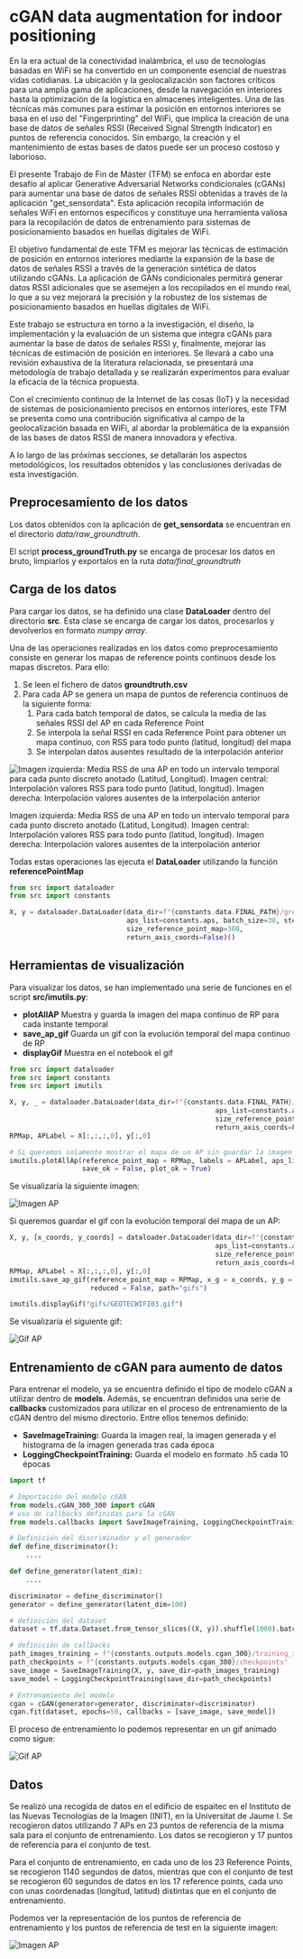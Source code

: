 # cGAN data augmentation for indoor positioning

En la era actual de la conectividad inalámbrica, el uso de tecnologías basadas en WiFi se ha convertido en un componente esencial de nuestras vidas cotidianas. La ubicación y la geolocalización son factores críticos para una amplia gama de aplicaciones, desde la navegación en interiores hasta la optimización de la logística en almacenes inteligentes. Una de las técnicas más comunes para estimar la posición en entornos interiores se basa en el uso del "Fingerprinting" del WiFi, que implica la creación de una base de datos de señales RSSI (Received Signal Strength Indicator) en puntos de referencia conocidos. Sin embargo, la creación y el mantenimiento de estas bases de datos puede ser un proceso costoso y laborioso.

El presente Trabajo de Fin de Máster (TFM) se enfoca en abordar este desafío al aplicar Generative Adversarial Networks condicionales (cGANs) para aumentar una base de datos de señales RSSI obtenidas a través de la aplicación "get_sensordata". Esta aplicación recopila información de señales WiFi en entornos específicos y constituye una herramienta valiosa para la recopilación de datos de entrenamiento para sistemas de posicionamiento basados en huellas digitales de WiFi.

El objetivo fundamental de este TFM es mejorar las técnicas de estimación de posición en entornos interiores mediante la expansión de la base de datos de señales RSSI a través de la generación sintética de datos utilizando cGANs. La aplicación de GANs condicionales permitirá generar datos RSSI adicionales que se asemejen a los recopilados en el mundo real, lo que a su vez mejorará la precisión y la robustez de los sistemas de posicionamiento basados en huellas digitales de WiFi.

Este trabajo se estructura en torno a la investigación, el diseño, la implementación y la evaluación de un sistema que integra cGANs para aumentar la base de datos de señales RSSI y, finalmente, mejorar las técnicas de estimación de posición en interiores. Se llevará a cabo una revisión exhaustiva de la literatura relacionada, se presentará una metodología de trabajo detallada y se realizarán experimentos para evaluar la eficacia de la técnica propuesta.

Con el crecimiento continuo de la Internet de las cosas (IoT) y la necesidad de sistemas de posicionamiento precisos en entornos interiores, este TFM se presenta como una contribución significativa al campo de la geolocalización basada en WiFi, al abordar la problemática de la expansión de las bases de datos RSSI de manera innovadora y efectiva.

A lo largo de las próximas secciones, se detallarán los aspectos metodológicos, los resultados obtenidos y las conclusiones derivadas de esta investigación.

## Preprocesamiento de los datos

Los datos obtenidos con la aplicación de **get_sensordata** se encuentran en el directorio *data/raw_groundtruth*.

El script **process_groundTruth.py** se encarga de procesar los datos en bruto, limpiarlos y exportalos en la ruta *data/final_groundtruth*

## Carga de los datos

Para cargar los datos, se ha definido una clase **DataLoader** dentro del directorio **src**. Esta clase se encarga de cargar los datos, procesarlos y devolverlos en formato *numpy array*.

Una de las operaciones realizadas en los datos como preprocesamiento consiste en generar los mapas de reference points continuos desde los mapas discretos. Para ello:

1) Se leen el fichero de datos **groundtruth.csv**
2) Para cada AP se genera un mapa de puntos de referencia continuos de la siguiente forma:
   1) Para cada batch temporal de datos, se calcula la media de las señales RSSI del AP en cada Reference Point
   2) Se interpola la señal RSSI en cada Reference Point para obtener un mapa continuo, con RSS para todo punto (latitud, longitud) del mapa
   3) Se interpolan datos ausentes resultado de la interpolación anterior

![Imagen izquierda: Media RSS de una AP en todo un intervalo temporal para cada punto discreto anotado (Latitud, Longitud). Imagen central: Interpolación valores RSS para todo punto (latitud, longitud). Imagen derecha: Interpolación valores ausentes de la interpolación anterior](figs/rpmap_disc_cont_inter.png)

Imagen izquierda: Media RSS de una AP en todo un intervalo temporal para cada punto discreto anotado (Latitud, Longitud). Imagen central: Interpolación valores RSS para todo punto (latitud, longitud). Imagen derecha: Interpolación valores ausentes de la interpolación anterior

Todas estas operaciones las ejecuta el **DataLoader** utilizando la función **referencePointMap**

```python
from src import dataloader
from src import constants

X, y = dataloader.DataLoader(data_dir=f"{constants.data.FINAL_PATH}/groundtruth.csv",
                             aps_list=constants.aps, batch_size=30, step_size=5,
                             size_reference_point_map=300,
                             return_axis_coords=False)()
```




## Herramientas de visualización

Para visualizar los datos, se han implementado una serie de funciones en el script **src/imutils.py**:
<ul>
    <li><b>plotAllAP</b> Muestra y guarda la imagen del mapa continuo de RP para cada instante temporal</li>
    <li><b>save_ap_gif</b> Guarda un gif con la evolución temporal del mapa continuo de RP</li>
    <li><b>displayGif</b> Muestra en el notebook el gif</li>
</ul>


```python
from src import dataloader
from src import constants
from src import imutils

X, y, _ = dataloader.DataLoader(data_dir=f"{constants.data.FINAL_PATH}/groundtruth.csv",
                                                   aps_list=constants.aps, batch_size=30, step_size=5,
                                                   size_reference_point_map=300,
                                                   return_axis_coords=False)()
RPMap, APLabel = X[:,:,:,0], y[:,0]

# Si queremos solamente mostrar el mapa de un AP sin guardar la imagen
imutils.plotAllAp(reference_point_map = RPMap, labels = APLabel, aps_list = constants.aps,
                  save_ok = False, plot_ok = True)
```

Se visualizaría la siguiente imagen:

![Imagen AP](outputs/RPMap/rpmap_300_overlapping/imagenes/GEOTECWIFI03.png)


Si queremos guardar el gif con la evolución temporal del mapa de un AP:


```python
X, y, [x_coords, y_coords] = dataloader.DataLoader(data_dir=f"{constants.data.FINAL_PATH}/groundtruth.csv",
                                                   aps_list=constants.aps, batch_size=30, step_size=5,
                                                   size_reference_point_map=300,
                                                   return_axis_coords=False)()
RPMap, APLabel = X[:,:,:,0], y[:,0]
imutils.save_ap_gif(reference_point_map = RPMap, x_g = x_coords, y_g = y_coords, aps_list = constants.aps,
                    reduced = False, path="gifs")

imutils.displayGif("gifs/GEOTECWIFI03.gif")
```

Se visualizaría el siguiente gif:

![Gif AP](outputs/RPMap/rpmap_300_overlapping/gifs/GEOTECWIFI03.gif)




## Entrenamiento de cGAN para aumento de datos

Para entrenar el modelo, ya se encuentra definido el tipo de modelo cGAN a utilizar dentro de **models**. Además, se encuentran definidos una serie de **callbacks**
 customizados para utilizar en el proceso de entrenamiento de la cGAN dentro del mismo directorio. Entre ellos tenemos definido:

<ul>
    <li><b>SaveImageTraining:</b> Guarda la imagen real, la imagen generada y el histograma de la imagen generada tras cada época </li>
    <li><b>LoggingCheckpointTraining:</b> Guarda el modelo en formato .h5 cada 10 épocas</li>
</ul>

```python
import tf

# Importación del modelo cGAN
from models.cGAN_300_300 import cGAN
# uso de callbacks definidas para la cGAN
from models.callbacks import SaveImageTraining, LoggingCheckpointTraining

# Definición del discriminador y el generador
def define_discriminator():
    ....

def define_generator(latent_dim):
    ....

discriminator = define_discriminator()
generator = define_generator(latent_dim=100)

# definición del dataset
dataset = tf.data.Dataset.from_tensor_slices((X, y)).shuffle(1000).batch(8)

# definición de callbacks
path_images_training = f"{constants.outputs.models.cgan_300}/training_images"
path_checkpoints = f"{constants.outputs.models.cgan_300}/checkpoints"
save_image = SaveImageTraining(X, y, save_dir=path_images_training)
save_model = LoggingCheckpointTraining(save_dir=path_checkpoints)

# Entrenamiento del modelo
cgan = cGAN(generator=generator, discriminator=discriminator)
cgan.fit(dataset, epochs=50, callbacks = [save_image, save_model])
```

El proceso de entrenamiento lo podemos representar en un gif animado como sigue:

![Gif AP](outputs/process_training/cGAN_28_28/gif/training_process.gif)



## Datos

Se realizó una recogida de datos en el edificio de espaitec en el Instituto de las Nuevas Tecnologías de la Imagen (INIT), en la Universitat de Jaume I. Se recogieron datos utilizando 7 APs en 23 puntos de referencia de la misma sala para el conjunto de entrenamiento. Los datos se recogieron y 17 puntos de referencia para el conjunto de test.

Para el conjunto de entrenamiento, en cada uno de los 23 Reference Points, se recogieron 1140 segundos de datos, mientras que con el conjunto de test se recogieron 60 segundos de datos en los 17 reference points, cada uno con unas coordenadas (longitud, latitud) distintas que en el conjunto de entrenamiento.

Podemos ver la representación de los puntos de referencia de entrenamiento y los puntos de referencia de test en la siguiente imagen:

![Imagen AP](figs/coords_train_test.png)


